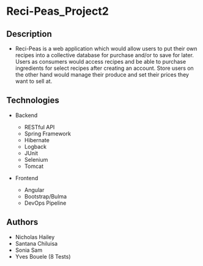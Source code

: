 Reci-Peas_Project2
================================

Description
-----------------------------------
  - Reci-Peas is a web application which would allow users to put their own recipes into a collective database for purchase and/or to save for later.  Users as consumers would access recipes and be able to purchase ingredients for select recipes after creating an account.  Store users on the other hand would manage their produce and set their prices they want to sell at.

Technologies
------------------------------
- Backend
  - RESTful API
  - Spring Framework
  - Hibernate
  - Logback
  - JUnit
  - Selenium
  - Tomcat

- Frontend
  - Angular
  - Bootstrap/Bulma
  - DevOps Pipeline

Authors
-----------------------------------
- Nicholas Hailey
- Santana Chiluisa
- Sonia Sam
- Yves Bouele (8 Tests)
